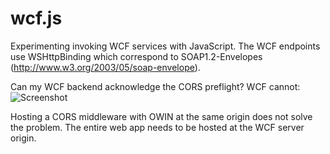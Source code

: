 wcf.js
======
Experimenting invoking WCF services with JavaScript. The WCF endpoints use WSHttpBinding which correspond to SOAP1.2-Envelopes (http://www.w3.org/2003/05/soap-envelope).

Can my WCF backend acknowledge the CORS preflight? WCF cannot:
![Screenshot](https://raw.github.com/halllo/wcf.js/master/wcfwithoutcors.png)

Hosting a CORS middleware with OWIN at the same origin does not solve the problem. The entire web app needs to be hosted at the WCF server origin.